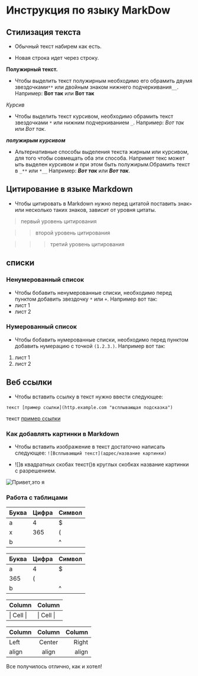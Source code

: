 # Инструкция по языку MarkDow

## Стилизация текста
* Обычный текст набирем как есть.

* Новая строка идет через строку.

**Полужирный текст.**

* Чтобы выделить текст полужирным необходимо его обрамить двумя звездочками```**``` или двойным знаком нижнего подчеркивания```__```. Например: **Вот так** или __Вот так__

*Курсив*

* Чтобы выделить текст курсивом, необходимо обрамить текст звездочками ```*``` или нижним подчеркиванием ```_```. Например: *Вот так* или _Вот так_.

_**полужирым курсивом**_

* Альтернативные способы выделения текста жирным или курсивом, для того чтобы совмещать оба эти способа. Напримет текс может ыть выделен курсивом и при этом быть полужирым.Обрамить текст в ```_**``` или ```*__``` Например: _**Вот так**_ или *__Вот так__*.


## Цитирование в языке Markdown
* Чтобы цитировать в Markdown нужно перед цитатой поставить знак```>``` или несколько таких знаков, зависит от уровня цитаты.

> первый уровень цитирования

>> второй уровень цитирования

>>> третий уровень цитирования

## списки
### Ненумерованный список
* Чтобы бобавить ненумерованные списки, необходимо перед пунктом добавить звездочку ```*``` или ```+```. Например вот так:
* лист 1
* лист 2
### Нумерованный список
* Чтобы бобавить нумерованные списки, необходимо перед пунктом добавить нумерацию с точкой ```(1.2.3.)```. Например вот так:
1. лист 1
2. лист 2

## Веб ссылки
* Чтобы вставить ссылку в текст нужно ввести следующее:

```текст [пример ссылки](http.example.com "всплывающая подсказка")```

текст [пример ссылки](http.example.com "всплывающая подсказка")

### Как добавлять картинки в Markdown
* Чтобы вставить изображение в текст достаточно написать следующее:
```![Всплывающий текст](адрес/название картинки)```
 - ![]в квадратных скобах текст()в круглых скобках название картинки с разрешением.

![Привет,это я](ThisIsMe.jpg)

### Работа с таблицами
Буква | Цифра | Символ
------ | ------|----------
a      | 4     | $
x      | 365    | (
b      |       | ^  

Буква|Цифра|Символ
---|---|---
a|4|$
 |365|(
b| |^  

Column | Column
------ | ------
\| Cell \|| \| Cell \|  


Column | Column | Column
:----- | :----: | -----:
Left   | Center | Right
align  | align  | align


Все получилось отлично, как и хотел!